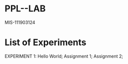 # PPL--LAB
  MIS-111903124

# List of Experiments
EXPERIMENT 1: Hello World;
Assignment 1;
Assignment 2;
